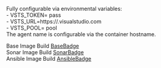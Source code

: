 Fully configurable via environmental variables:  
    - VSTS_TOKEN= pass  
    - VSTS_URL=https://<yourpath>.visualstudio.com  
    - VSTS_POOL= pool  
The agent name is configurable via the container hostname.  

Base Image Build [BaseBadge](https://beverts.visualstudio.com/_apis/public/build/definitions/93e3d145-8350-4675-b220-333870597580/76/badge)  
Sonar Image Build [SonarBadge](https://beverts.visualstudio.com/_apis/public/build/definitions/93e3d145-8350-4675-b220-333870597580/109/badge)  
Ansible Image Build [AnsibleBadge](https://beverts.visualstudio.com/_apis/public/build/definitions/93e3d145-8350-4675-b220-333870597580/99/badge)
